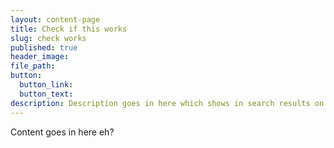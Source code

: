```yaml
---
layout: content-page
title: Check if this works
slug: check works
published: true
header_image:
file_path:
button:
  button_link:
  button_text:
description: Description goes in here which shows in search results on site.
---
```


Content goes in here eh?